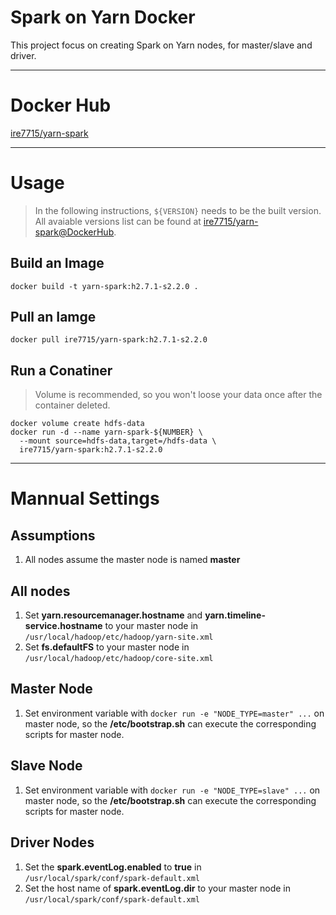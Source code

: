 # Spark on Yarn Docker
This project focus on creating Spark on Yarn nodes, for master/slave and driver.

----
# Docker Hub
[ire7715/yarn-spark](https://hub.docker.com/r/ire7715/yarn-spark/)

----
# Usage
> In the following instructions, `${VERSION}` needs to be the built version. All avaiable versions list can be found at [ire7715/yarn-spark@DockerHub](https://hub.docker.com/r/ire7715/yarn-spark/tags/).
## Build an Image
`docker build -t yarn-spark:h2.7.1-s2.2.0 .`
## Pull an Iamge
`docker pull ire7715/yarn-spark:h2.7.1-s2.2.0`
## Run a Conatiner
> Volume is recommended, so you won't loose your data once after the container deleted.
````
docker volume create hdfs-data
docker run -d --name yarn-spark-${NUMBER} \
  --mount source=hdfs-data,target=/hdfs-data \
  ire7715/yarn-spark:h2.7.1-s2.2.0
````

----
# Mannual Settings
## Assumptions
1. All nodes assume the master node is named **master**

## All nodes
1. Set **yarn.resourcemanager.hostname** and **yarn.timeline-service.hostname** to your master node in  `/usr/local/hadoop/etc/hadoop/yarn-site.xml`
2. Set **fs.defaultFS** to your master node in `/usr/local/hadoop/etc/hadoop/core-site.xml`

## Master Node
1. Set environment variable with `docker run -e "NODE_TYPE=master" ...` on master node, so the **/etc/bootstrap.sh** can execute the corresponding scripts for master node.

## Slave Node
1. Set environment variable with `docker run -e "NODE_TYPE=slave" ...` on master node, so the **/etc/bootstrap.sh** can execute the corresponding scripts for master node.

## Driver Nodes
1. Set the **spark.eventLog.enabled** to **true** in `/usr/local/spark/conf/spark-default.xml`
2. Set the host name of **spark.eventLog.dir** to your master node in `/usr/local/spark/conf/spark-default.xml`
